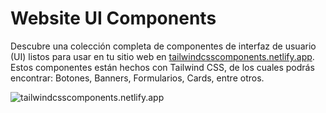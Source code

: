 # Website UI Components

Descubre una colección completa de componentes de interfaz de usuario (UI) listos para usar en tu sitio web en [tailwindcsscomponents.netlify.app](https://tailwindcsscomponents.netlify.app). Estos componentes están hechos con Tailwind CSS, de los cuales podrás encontrar: Botones, Banners, Formularios, Cards, entre otros.


![tailwindcsscomponents.netlify.app](https://i.postimg.cc/vT0P8HSm/landing.jpg)
